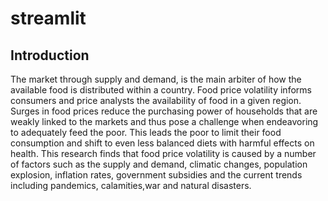 # streamlit
## Introduction

The market through supply and demand, is the main arbiter 
of how the available food is distributed within a country.
Food price volatility informs consumers and price analysts the availability 
of food in a given region. Surges in food prices reduce the purchasing power 
of households that are weakly linked to the markets and thus pose a 
challenge when endeavoring to adequately feed the poor. 
This leads the poor to limit their food consumption and shift to even 
less balanced diets with harmful effects on health.
This research finds that food price volatility is caused by a number of
factors such as the supply and demand, climatic changes, population explosion,
inflation rates, government subsidies and the current trends including pandemics,
calamities,war and natural disasters.
